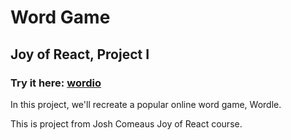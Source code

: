 # Word Game

## Joy of React, Project I

### Try it here: [wordio](https://wordio-orpin.vercel.app/)

In this project, we'll recreate a popular online word game, Wordle.

This is project from Josh Comeaus Joy of React course.



